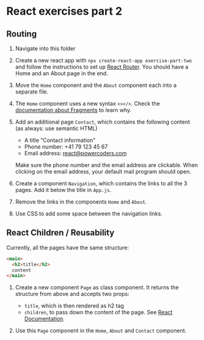 # React exercises part 2

## Routing

1. Navigate into this folder

2. Create a new react app with `npx create-react-app exercise-part-two` and follow the instructions to set up [React Router](https://reactrouter.com/docs/en/v6/getting-started/installation#create-react-app). You should have a Home and an About page in the end.

3. Move the `Home` component and the `About` component each into a separate file.

4. The `Home` component uses a new syntax `<></>`. Check the [documentation about Fragments](https://reactjs.org/docs/fragments.html) to learn why.

5. Add an additional page `Contact`, which contains the following content (as always: use semantic HTML)

   - A title "Contact information"
   - Phone number: +41 79 123 45 67
   - Email address: react@powercoders.com

   Make sure the phone number and the email address are clickable. When clicking on the email address, your default mail program should open.

6. Create a component `Navigation`, which contains the links to all the 3 pages. Add it below the title in `App.js`.

7. Remove the links in the components `Home` and `About`.

8. Use CSS to add some space between the navigation links.

## React Children / Reusability

Currently, all the pages have the same structure:

```html
<main>
  <h2>title</h2>
  content
</main>
```

1. Create a new component `Page` as class component. It returns the structure from above and accepts two props:

   - `title`, which is then rendered as h2 tag
   - `children`, to pass down the content of the page. See [React Documentation](https://reactjs.org/docs/composition-vs-inheritance.html#containment).

2. Use this `Page` component in the `Home`, `About` and `Contact` component.
